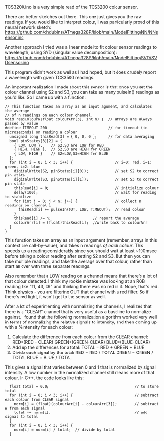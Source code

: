 TCS3200.ino is a very simple read of the TCS3200 colour sensor.<p>

There are better sketches out there. This one just gives you the raw readings. If you would like to interpret colour, I was particularly proud of this neural network sketch:
https://github.com/dndubins/ATmega328P/blob/main/ModelFitting/NN/NNsensor.ino<p>

Another approach I tried was a linear model to fit colour sensor readings to wavelength, using SVD (singular value decomposition):
https://github.com/dndubins/ATmega328P/blob/main/ModelFitting/SVD/SVDsensor.ino<p>

This program didn't work as well as I had hoped, but it does crudely report a wavelength with given TCS3500 readings.<p>

An important realization I made about this sensor is that once you set the colour channel using S2 and S3, you can take as many pulseIn() readings as you'd like. So I came up with a function:<p>
```
// This function takes an array as an input agument, and calculates the average
// of n readings on each colour channel.
void readColourN(float colourArr[3], int n) {  // arrays are always passed by value
#define TIMEOUT 200                            // for timeout (in microseconds) on reading a colour
  unsigned long thisRead[3] = { 0, 0, 0 };     // for data averaging
  bool pinStates[3][2] = {
    { LOW, LOW },    // S2,S3 are LOW for RED
    { HIGH, HIGH },  // S2,S3 are HIGH for GREEN
    { LOW, HIGH }    // S2=LOW,S3=HIGH for BLUE
  };
  for (int i = 0; i < 3; i++) {                   // i=0: red, i=1: green, i=2: blue
    digitalWrite(S2, pinStates[i][0]);            // set S2 to correct pin state
    digitalWrite(S3, pinStates[i][1]);            // set S3 to correct pin state
    thisRead[i] = 0;                              // initialize colour
    delay(100);                                   // wait for reading to stabilize
    for (int j = 0; j < n; j++) {                 // collect n readings on channel i
      thisRead[i] += pulseIn(OUT, LOW, TIMEOUT);  // read colour
    }
    thisRead[i] /= n;                   // report the average
    colourArr[i] = (float)thisRead[i];  //write back to colourArr
  }
}
```
This function takes an array as an input argument (remember, arrays in this context are call-by-value), and takes n readings *of each colour*. This speeds up a reading considerably since you should wait at least ~100msec before taking a colour reading after setting S2 and S3. But then you can take multiple readings, and take the average over that colour, rather than start all over with three separate readings.<p>

Also remember that a LOW reading on a channel means that there's a lot of that colour detected. I think my rookie mistake was looking at an RGB reading like  "11, 43, 39" and thinking there was no red in it. Nope, that's red. Think physics - you are filtering OUT that channel with a red filter. So if there's red light, it won't get to the sensor as well. <p>

After a lot of experimenting with normalizing the channels, I realized that there is a "CLEAR" channel that is very useful as a baseline to normalize against. I found that the following normalization algorithm worked very well in terms of normalizing the relative signals to intensity, and then coming up with a %intensity for each colour:<p>

1) Calculate the difference from each colour from the CLEAR channel:
RED=(RED - CLEAR)
GREEN=(GREEN-CLEAR)
BLUE=(BLUE-CLEAR)
2) Add up the differences for a total:
TOTAL = RED + GREEN + BLUE
3) Divide each signal by the total:
RED = RED / TOTAL
GREEN = GREEN / TOTAL
BLUE = BLUE / TOTAL<p>

This gives a signal that varies between 0 and 1 that is normalized by signal intensity. A low number in the normalized channel still means more of that colour. In C++. the code looks like this:
```
  float total = 0.0;                                       // to store total
  for (int i = 0; i < 3; i++) {                            // subtract each colour from CLEAR signal
    norm[i] = (float)(colourArr[i] - colourArr[3]);        // subtract W from each signal
    total += norm[i];                                      // add signal to total
  }
  for (int i = 0; i < 3; i++) {
    norm[i] = norm[i] / total;  // divide by total
  }
```

